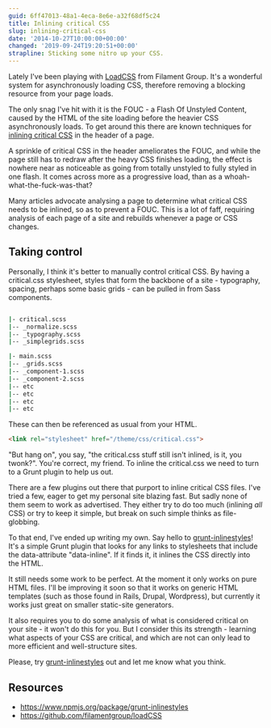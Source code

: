 ```yaml
---
guid: 6ff47013-48a1-4eca-8e6e-a32f68df5c24
title: Inlining critical CSS
slug: inlining-critical-css
date: '2014-10-27T10:00:00+00:00'
changed: '2019-09-24T19:20:51+00:00'
strapline: Sticking some nitro up your CSS.
---
```


Lately I've been playing with <a href="https://github.com/filamentgroup/loadCSS">LoadCSS</a> from Filament Group. It's a wonderful system for asynchronously loading CSS, therefore removing a blocking resource from your page loads.

The only snag I've hit with it is the FOUC - a Flash Of Unstyled Content, caused by the HTML of the site loading before the heavier CSS asynchronously loads. To get around this there are known techniques for <a href="https://developers.google.com/speed/pagespeed/service/PrioritizeCriticalCss">inlining critical CSS</a> in the header of a page.

A sprinkle of critical CSS in the header ameliorates the FOUC, and while the page still has to redraw after the heavy CSS finishes loading, the effect is nowhere near as noticeable as going from totally unstyled to fully styled in one flash. It comes across more as a progressive load, than as a whoah-what-the-fuck-was-that?

Many articles advocate analysing a page to determine what critical CSS needs to be inlined, so as to prevent a FOUC. This is a lot of faff, requiring analysis of each page of a site and rebuilds whenever a page or CSS changes.

## Taking control

Personally, I think it's better to manually control critical CSS. By having a critical.css stylesheet, styles that form the backbone of a site - typography, spacing, perhaps some basic grids - can be pulled in from Sass components.

```bash

|- critical.scss
|-- _normalize.scss
|-- _typography.scss
|-- _simplegrids.scss

|- main.scss
|-- _grids.scss
|-- _component-1.scss
|-- _component-2.scss
|-- etc
|-- etc
|-- etc
|-- etc

```

These can then be referenced as usual from your HTML.

```html
<link rel="stylesheet" href="/theme/css/critical.css">
```

"But hang on", you say, "the critical.css stuff still isn't inlined, is it, you twonk?". You're correct, my friend. To inline the critical.css we need to turn to a Grunt plugin to help us out.

There are a few plugins out there that purport to inline critical CSS files. I've tried a few, eager to get my personal site blazing fast. But sadly none of them seem to work as advertised. They either try to do too much (inlining <em>all</em> CSS) or try to keep it simple, but break on such simple thinks as file-globbing.

To that end, I've ended up writing my own. Say hello to <a href="https://www.npmjs.org/package/grunt-inlinestyles">grunt-inlinestyles</a>! It's a simple Grunt plugin that looks for any links to stylesheets that include the data-attribute "data-inline". If it finds it, it inlines the CSS directly into the HTML.

It still needs some work to be perfect. At the moment it only works on pure HTML files. I'll be improving it soon so that it works on generic HTML templates (such as those found in Rails, Drupal, Wordpress), but currently it works just great on smaller static-site generators.

It also requires you to do some analysis of what is considered critical on your site - it won't do this for you. But I consider this its strength - learning what aspects of your CSS are critical, and which are not can only lead to more efficient and well-structure sites.

Please, try <a href="https://www.npmjs.org/package/grunt-inlinestyles">grunt-inlinestyles</a> out and let me know what you think.

## Resources
- <a href="https://www.npmjs.org/package/grunt-inlinestyles">https://www.npmjs.org/package/grunt-inlinestyles</a>
- <a href="https://github.com/filamentgroup/loadCSS">https://github.com/filamentgroup/loadCSS</a>

